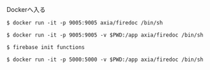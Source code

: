 





Dockerへ入る

```
$ docker run -it -p 9005:9005 axia/firedoc /bin/sh
```

```
$ docker run -it -p 9005:9005 -v $PWD:/app axia/firedoc /bin/sh
```
```
$ firebase init functions
```


```
$ docker run -it -p 5000:5000 -v $PWD:/app axia/firedoc /bin/sh
```